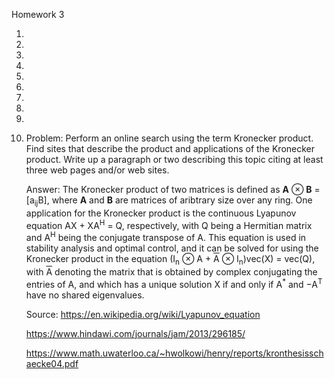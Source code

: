 Homework 3

1.

2.

3.

4.

5.

6.

7.

8.

9.

10. Problem: Perform an online search using the term Kronecker product. Find sites that describe the product and applications of the Kronecker product. Write up a paragraph or two describing this topic citing at least three web pages and/or web sites.

    Answer: The Kronecker product of two matrices is defined as <b>A</b> ⊗ <b>B</b> = \[a<sub>ij</sub>B\], where <b>A</b> and <b>B</b> are matrices of aribtrary size over any ring. One application for the Kronecker product is the continuous Lyapunov equation AX + XA<sup>H</sup> = Q, respectively, with Q being a Hermitian matrix and A<sup>H</sup> being the conjugate transpose of A. This equation is used in stability analysis and optimal control, and it can be solved for using the Kronecker product in the equation (I<sub>n</sub> ⊗ A +  <span style="text-decoration: overline">A</span> ⊗ I<sub>n</sub>)vec(X) = vec(Q), with <span style="text-decoration: overline">A</span> denoting the matrix that is obtained by complex conjugating the entries of A, and which has a unique solution X if and only if A<sup>&ast;</sup> and −A<sup>T</sup> have no shared eigenvalues.
    
    Source: https://en.wikipedia.org/wiki/Lyapunov_equation
    
    https://www.hindawi.com/journals/jam/2013/296185/
    
    https://www.math.uwaterloo.ca/~hwolkowi/henry/reports/kronthesisschaecke04.pdf

